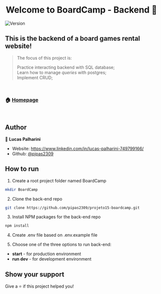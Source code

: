 <h1 align="center">Welcome to BoardCamp - Backend 👋</h1>
<p>
  <img alt="Version" src="https://img.shields.io/badge/version-1.0.0-blue.svg?cacheSeconds=2592000" />
</p>

## This is the backend of a board games rental website!
> The focus of this project is:
>
> Practice interacting backend with SQL database;<br />
  Learn how to manage <em>queries</em> with postgres;<br />
  Implement CRUD;<br />

<br />

### 🏠 [Homepage](https://github.com/pipas2309/projeto15-boardcamp#readme)

<br />

## Author

👤 **Lucas Palharini**

* Website: https://www.linkedin.com/in/lucas-palharini-749799166/
* Github: [@pipas2309](https://github.com/pipas2309)

## How to run

1. Create a root project folder named BoardCamp
```sh
mkdir BoardCamp
```
2. Clone the back-end repo
```sh
git clone https://github.com/pipas2309/projeto15-boardcamp.git
```
3. Install NPM packages for the back-end repo
```sh
npm install
```
<!-- 4. Clone the front-end repo as a sibling to the back-end (within the /DrivenCracy folder)
```sh
git clone https://github.com/pipas2309/projeto15-boardcamp.git
```
5. Install NPM packages for the front-end repo
```sh
npm install
```
6. Follow instructions to fully run front-end at https://github.com/pipas2309/projeto15-boardcamp -->

4. Create .env file based on .env.example file

6. Choose one of the three options to run back-end:
* **start** - for production environment
* **run dev** - for development environment

## Show your support

Give a ⭐️ if this project helped you!

<!-- ## 📝 License

Copyright © 2022 [Lucas Palharini](https://github.com/pipas2309).<br />
This project is [ISC](https://github.com/pipas2309/projeto15-boardcamp/blob/main/LICENSE) licensed. -->
